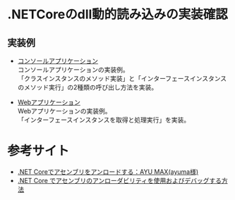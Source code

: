 # .NETCoreのdll動的読み込みの実装確認

## 実装例
* [コンソールアプリケーション](example/ConsoleSample)  
  コンソールアプリケーションの実装例。  
  「クラスインスタンスのメソッド実装」と「インターフェースインスタンスのメソッド実行」の2種類の呼び出し方法を実装。  

* [Webアプリケーション](example/WebSample)  
  Webアプリケーションの実装例。  
  「インターフェースインスタンスを取得と処理実行」を実装。

# 参考サイト
* [.NET Coreでアセンブリをアンロードする：AYU MAX(ayuma様)](https://www.ayumax.net/entry/2019/12/10/000000)
* [.NET Core でアセンブリのアンローダビリティを使用およびデバッグする方法](https://docs.microsoft.com/ja-jp/dotnet/standard/assembly/unloadability)

